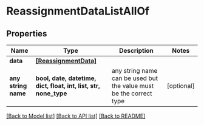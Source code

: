 # ReassignmentDataListAllOf


## Properties
Name | Type | Description | Notes
------------ | ------------- | ------------- | -------------
**data** | [**[ReassignmentData]**](ReassignmentData.md) |  | 
**any string name** | **bool, date, datetime, dict, float, int, list, str, none_type** | any string name can be used but the value must be the correct type | [optional]

[[Back to Model list]](../README.md#documentation-for-models) [[Back to API list]](../README.md#documentation-for-api-endpoints) [[Back to README]](../README.md)



